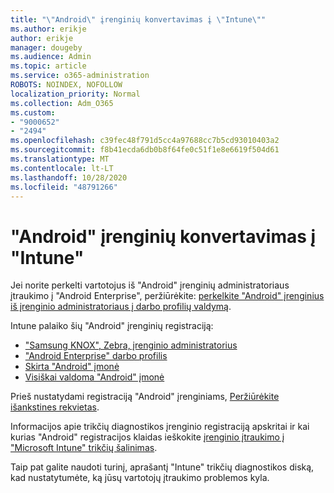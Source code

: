 ```yaml
---
title: "\"Android\" įrenginių konvertavimas į \"Intune\""
ms.author: erikje
author: erikje
manager: dougeby
ms.audience: Admin
ms.topic: article
ms.service: o365-administration
ROBOTS: NOINDEX, NOFOLLOW
localization_priority: Normal
ms.collection: Adm_O365
ms.custom:
- "9000652"
- "2494"
ms.openlocfilehash: c39fec48f791d5cc4a97688cc7b5cd93010403a2
ms.sourcegitcommit: f8b41ecda6db0b8f64fe0c51f1e8e6619f504d61
ms.translationtype: MT
ms.contentlocale: lt-LT
ms.lasthandoff: 10/28/2020
ms.locfileid: "48791266"
---
```

# <a name="enrolling-android-devices-into-intune"></a>"Android" įrenginių konvertavimas į "Intune"

Jei norite perkelti vartotojus iš "Android" įrenginių administratoriaus įtraukimo į "Android Enterprise", peržiūrėkite: [perkelkite "Android" įrenginius iš įrenginio administratoriaus į darbo profilių valdymą](https://docs.microsoft.com/mem/intune/enrollment/android-move-device-admin-work-profile).

Intune palaiko šių "Android" įrenginių registraciją:  

- ["Samsung KNOX", Zebra, įrenginio administratorius](https://docs.microsoft.com/mem/intune/enrollment/android-enroll-device-administrator)
- ["Android Enterprise" darbo profilis](https://docs.microsoft.com/mem/intune/enrollment/android-enterprise-overview)
- [Skirta "Android" įmonė](https://docs.microsoft.com/mem/intune/enrollment/android-dedicated-devices-fully-managed-enroll)
- [Visiškai valdoma "Android" įmonė](https://docs.microsoft.com/mem/intune/enrollment/android-fully-managed-enroll)

Prieš nustatydami registraciją "Android" įrenginiams, [Peržiūrėkite išankstines rekvietas](https://docs.microsoft.com/intune/enrollment/android-enroll).  

Informacijos apie trikčių diagnostikos įrenginio registraciją apskritai ir kai kurias "Android" registracijos klaidas ieškokite [įrenginio įtraukimo į "Microsoft Intune" trikčių šalinimas](https://docs.microsoft.com/mem/intune/enrollment/troubleshoot-android-enrollment).

Taip pat galite naudoti turinį, aprašantį "Intune" trikčių diagnostikos diską, kad nustatytumėte, ką jūsų vartotojų įtraukimo problemos kyla.
